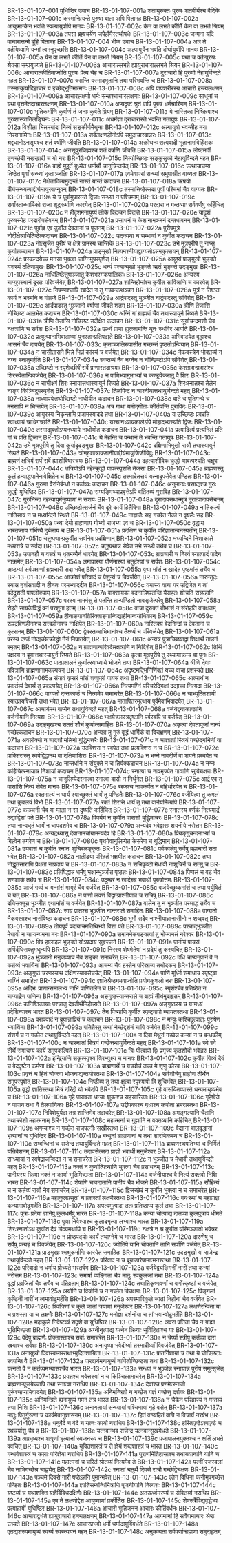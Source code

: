 BR-13-01-107-001	युधिष्ठिर उवाच
BR-13-01-107-001a	शतायुरुक्तः पुरुषः शतवीर्यश्च वैदिके
BR-13-01-107-001c	कस्मान्म्रियन्ते पुरुषा बाला अपि पितामह
BR-13-01-107-002a	आयुष्मान्केन भवति स्वल्पायुर्वापि मानवः
BR-13-01-107-002c	केन वा लभते कीर्तिं केन वा लभते श्रियम्
BR-13-01-107-003a	तपसा ब्रह्मचर्येण जपैर्होमैस्तथौषधैः
BR-13-01-107-003c	जन्मना यदि वाचारात्तन्मे ब्रूहि पितामह
BR-13-01-107-004	भीष्म उवाच
BR-13-01-107-004a	अत्र ते वर्तयिष्यामि यन्मां त्वमनुपृच्छसि
BR-13-01-107-004c	अल्पायुर्येन भवति दीर्घायुर्वापि मानवः
BR-13-01-107-005a	येन वा लभते कीर्तिं येन वा लभते श्रियम्
BR-13-01-107-005c	यथा च वर्तन्पुरुषः श्रेयसा सम्प्रयुज्यते
BR-13-01-107-006a	आचाराल्लभते ह्यायुराचाराल्लभते श्रियम्
BR-13-01-107-006c	आचारात्कीर्तिमाप्नोति पुरुषः प्रेत्य चेह च
BR-13-01-107-007a	दुराचारो हि पुरुषो नेहायुर्विन्दते महत्
BR-13-01-107-007c	त्रसन्ति यस्माद्भूतानि तथा परिभवन्ति च
BR-13-01-107-008a	तस्मात्कुर्यादिहाचारं य इच्छेद्भूतिमात्मनः
BR-13-01-107-008c	अपि पापशरीरस्य आचारो हन्त्यलक्षणम्
BR-13-01-107-009a	आचारलक्षणो धर्मः सन्तश्चाचारलक्षणाः
BR-13-01-107-009c	साधूनां च यथा वृत्तमेतदाचारलक्षणम्
BR-13-01-107-010a	अप्यदृष्टं श्रुतं वापि पुरुषं धर्मचारिणम्
BR-13-01-107-010c	भूतिकर्माणि कुर्वाणं तं जनाः कुर्वते प्रियम्
BR-13-01-107-011a	ये नास्तिका निष्क्रियाश्च गुरुशास्त्रातिलङ्घिनः
BR-13-01-107-011c	अधर्मज्ञा दुराचारास्ते भवन्ति गतायुषः
BR-13-01-107-012a	विशीला भिन्नमर्यादा नित्यं सङ्कीर्णमैथुनाः
BR-13-01-107-012c	अल्पायुषो भवन्तीह नरा निरयगामिनः
BR-13-01-107-013a	सर्वलक्षणहीनोऽपि समुदाचारवान्नरः
BR-13-01-107-013c	श्रद्दधानोऽनसूयश्च शतं वर्षाणि जीवति
BR-13-01-107-014a	अक्रोधनः सत्यवादी भूतानामविहिंसकः
BR-13-01-107-014c	अनसूयुरजिह्मश्च शतं वर्षाणि जीवति
BR-13-01-107-015a	लोष्टमर्दी तृणच्छेदी नखखादी च यो नरः
BR-13-01-107-015c	नित्योच्छिष्टः सङ्कुसुको नेहायुर्विन्दते महत्
BR-13-01-107-016a	ब्राह्मे मुहूर्ते बुध्येत धर्मार्थौ चानुचिन्तयेत्
BR-13-01-107-016c	उत्थायाचम्य तिष्ठेत पूर्वां सन्ध्यां कृताञ्जलिः
BR-13-01-107-017a	एवमेवापरां सन्ध्यां समुपासीत वाग्यतः
BR-13-01-107-017c	नेक्षेतादित्यमुद्यन्तं नास्तं यान्तं कदाचन
BR-13-01-107-018a	ऋषयो दीर्घसन्ध्यत्वाद्दीर्घमायुरवाप्नुवन्
BR-13-01-107-018c	तस्मात्तिष्ठेत्सदा पूर्वां पश्चिमां चैव वाग्यतः
BR-13-01-107-019a	ये च पूर्वामुपासन्ते द्विजाः सन्ध्यां न पश्चिमाम्
BR-13-01-107-019c	सर्वांस्तान्धार्मिको राजा शूद्रकर्माणि कारयेत्
BR-13-01-107-020a	परदारा न गन्तव्याः सर्ववर्णेषु कर्हिचित्
BR-13-01-107-020c	न हीदृशमनायुष्यं लोके किञ्चन विद्यते
BR-13-01-107-020e	यादृशं पुरुषस्येह परदारोपसेवनम्
BR-13-01-107-021a	प्रसाधनं च केशानामञ्जनं दन्तधावनम्
BR-13-01-107-021c	पूर्वाह्ण एव कुर्वीत देवतानां च पूजनम्
BR-13-01-107-022a	पुरीषमूत्रे नोदीक्षेन्नाधितिष्ठेत्कदाचन
BR-13-01-107-022c	उदक्यया च सम्भाषां न कुर्वीत कदाचन
BR-13-01-107-023a	नोत्सृजेत पुरीषं च क्षेत्रे ग्रामस्य चान्तिके
BR-13-01-107-023c	उभे मूत्रपुरीषे तु नाप्सु कुर्यात्कदाचन
BR-13-01-107-024a	प्राङ्मुखो नित्यमश्नीयाद्वाग्यतोऽन्नमकुत्सयन्
BR-13-01-107-024c	प्रस्कन्दयेच्च मनसा भुक्त्वा चाग्निमुपस्पृशेत्
BR-13-01-107-025a	आयुष्यं प्राङ्मुखो भुङ्क्ते यशस्यं दक्षिणामुखः
BR-13-01-107-025c	धन्यं पश्चान्मुखो भुङ्क्ते ऋतं भुङ्क्ते उदङ्मुखः
BR-13-01-107-026a	नाधितिष्ठेत्तुषाञ्जातु केशभस्मकपालिकाः
BR-13-01-107-026c	अन्यस्य चाप्युपस्थानं दूरतः परिवर्जयेत्
BR-13-01-107-027a	शान्तिहोमांश्च कुर्वीत सावित्राणि च कारयेत्
BR-13-01-107-027c	निषण्णश्चापि खादेत न तु गच्छन्कथञ्चन
BR-13-01-107-028a	मूत्रं न तिष्ठता कार्यं न भस्मनि न गोव्रजे
BR-13-01-107-029a	आर्द्रपादस्तु भुञ्जीत नार्द्रपादस्तु संविशेत्
BR-13-01-107-029c	आर्द्रपादस्तु भुञ्जानो वर्षाणां जीवते शतम्
BR-13-01-107-030a	त्रीणि तेजांसि नोच्छिष्ट आलभेत कदाचन
BR-13-01-107-030c	अग्निं गां ब्राह्मणं चैव तथास्यायुर्न रिष्यते
BR-13-01-107-031a	त्रीणि तेजांसि नोच्छिष्ट उदीक्षेत कदाचन
BR-13-01-107-031c	सूर्याचन्द्रमसौ चैव नक्षत्राणि च सर्वशः
BR-13-01-107-032a	ऊर्ध्वं प्राणा ह्युत्क्रामन्ति यूनः स्थविर आयति
BR-13-01-107-032c	प्रत्युत्थानाभिवादाभ्यां पुनस्तान्प्रतिपद्यते
BR-13-01-107-033a	अभिवादयेत वृद्धांश्च आसनं चैव दापयेत्
BR-13-01-107-033c	कृताञ्जलिरुपासीत गच्छन्तं पृष्ठतोऽन्वियात्
BR-13-01-107-034a	न चासीतासने भिन्ने भिन्नं कांस्यं च वर्जयेत्
BR-13-01-107-034c	नैकवस्त्रेण भोक्तव्यं न नग्नः स्नातुमर्हति
BR-13-01-107-034e	स्वप्तव्यं नैव नग्नेन न चोच्छिष्टोऽपि संविशेत्
BR-13-01-107-035a	उच्छिष्टो न स्पृशेच्छीर्षं सर्वे प्राणास्तदाश्रयाः
BR-13-01-107-035c	केशग्रहान्प्रहारांश्च शिरस्येतान्विवर्जयेत्
BR-13-01-107-036a	न पाणिभ्यामुभाभ्यां च कण्डूयेज्जातु वै शिरः
BR-13-01-107-036c	न चाभीक्ष्णं शिरः स्नायात्तथास्यायुर्न रिष्यते
BR-13-01-107-037a	शिरःस्नातश्च तैलेन नाङ्गं किञ्चिदुपस्पृशेत्
BR-13-01-107-037c	तिलपिष्टं न चाश्नीयात्तथायुर्विन्दते महत्
BR-13-01-107-038a	नाध्यापयेत्तथोच्छिष्टो नाधीयीत कदाचन
BR-13-01-107-038c	वाते च पूतिगन्धे च मनसापि न चिन्तयेत्
BR-13-01-107-039a	अत्र गाथा यमोद्गीताः कीर्तयन्ति पुराविदः
BR-13-01-107-039c	आयुरस्य निकृन्तामि प्रजामस्याददे तथा
BR-13-01-107-040a	य उच्छिष्टः प्रवदति स्वाध्यायं चाधिगच्छति
BR-13-01-107-040c	यश्चानध्यायकालेऽपि मोहादभ्यस्यति द्विजः
BR-13-01-107-040e	तस्माद्युक्तोऽप्यनध्याये नाधीयीत कदाचन
BR-13-01-107-041a	प्रत्यादित्यं प्रत्यनिलं प्रति गां च प्रति द्विजान्
BR-13-01-107-041c	ये मेहन्ति च पन्थानं ते भवन्ति गतायुषः
BR-13-01-107-042a	उभे मूत्रपुरीषे तु दिवा कुर्यादुदङ्मुखः
BR-13-01-107-042c	दक्षिणाभिमुखो रात्रौ तथास्यायुर्न रिष्यते
BR-13-01-107-043a	त्रीन्कृशान्नावजानीयाद्दीर्घमायुर्जिजीविषुः
BR-13-01-107-043c	ब्राह्मणं क्षत्रियं सर्पं सर्वे ह्याशीविषास्त्रयः
BR-13-01-107-044a	दहत्याशीविषः क्रुद्धो यावत्पश्यति चक्षुषा
BR-13-01-107-044c	क्षत्रियोऽपि दहेत्क्रुद्धो यावत्स्पृशति तेजसा
BR-13-01-107-045a	ब्राह्मणस्तु कुलं हन्याद्ध्यानेनावेक्षितेन च
BR-13-01-107-045c	तस्मादेतत्त्रयं यत्नादुपसेवेत पण्डितः
BR-13-01-107-046a	गुरुणा वैरनिर्बन्धो न कर्तव्यः कदाचन
BR-13-01-107-046c	अनुमान्यः प्रसाद्यश्च गुरुः क्रुद्धो युधिष्ठिर
BR-13-01-107-047a	सम्यङ्मिथ्याप्रवृत्तेऽपि वर्तितव्यं गुराविह
BR-13-01-107-047c	गुरुनिन्दा दहत्यायुर्मनुष्याणां न संशयः
BR-13-01-107-048a	दूरादावसथान्मूत्रं दूरात्पादावसेचनम्
BR-13-01-107-048c	उच्छिष्टोत्सर्जनं चैव दूरे कार्यं हितैषिणा
BR-13-01-107-049a	नातिकल्पं नातिसायं न च मध्यन्दिने स्थिते
BR-13-01-107-049c	नाज्ञातैः सह गच्छेत नैको न वृषलैः सह
BR-13-01-107-050a	पन्था देयो ब्राह्मणाय गोभ्यो राजभ्य एव च
BR-13-01-107-050c	वृद्धाय भारतप्ताय गर्भिण्यै दुर्बलाय च
BR-13-01-107-051a	प्रदक्षिणं च कुर्वीत परिज्ञातान्वनस्पतीन्
BR-13-01-107-051c	चतुष्पथान्प्रकुर्वीत सर्वानेव प्रदक्षिणान्
BR-13-01-107-052a	मध्यन्दिने निशाकाले मध्यरात्रे च सर्वदा
BR-13-01-107-052c	चतुष्पथान्न सेवेत उभे सन्ध्ये तथैव च
BR-13-01-107-053a	उपानहौ च वस्त्रं च धृतमन्यैर्न धारयेत्
BR-13-01-107-053c	ब्रह्मचारी च नित्यं स्यात्पादं पादेन नाक्रमेत्
BR-13-01-107-054a	अमावास्यां पौर्णमास्यां चतुर्दश्यां च सर्वशः
BR-13-01-107-054c	अष्टम्यां सर्वपक्षाणां ब्रह्मचारी सदा भवेत्
BR-13-01-107-055a	वृथा मांसं न खादेत पृष्ठमांसं तथैव च
BR-13-01-107-055c	आक्रोशं परिवादं च पैशुन्यं च विवर्जयेत्
BR-13-01-107-056a	नारुन्तुदः स्यान्न नृशंसवादी न हीनतः परमभ्याददीत
BR-13-01-107-056c	ययास्य वाचा पर उद्विजेत न तां वदेद्रुशतीं पापलोक्याम्
BR-13-01-107-057a	वाक्सायका वदनान्निष्पतन्ति यैराहतः शोचति रात्र्यहानि
BR-13-01-107-057c	परस्य नामर्मसु ते पतन्ति तान्पण्डितो नावसृजेत्परेषु
BR-13-01-107-058a	रोहते सायकैर्विद्धं वनं परशुना हतम्
BR-13-01-107-058c	वाचा दुरुक्तं बीभत्सं न संरोहति वाक्क्षतम्
BR-13-01-107-059a	हीनाङ्गानतिरिक्ताङ्गान्विद्याहीनान्वयोधिकान्
BR-13-01-107-059c	रूपद्रविणहीनांश्च सत्त्वहीनांश्च नाक्षिपेत्
BR-13-01-107-060a	नास्तिक्यं वेदनिन्दां च देवतानां च कुत्सनम्
BR-13-01-107-060c	द्वेषस्तम्भाभिमानांश्च तैक्ष्ण्यं च परिवर्जयेत्
BR-13-01-107-061a	परस्य दण्डं नोद्यच्छेत्क्रोद्धो नैनं निपातयेत्
BR-13-01-107-061c	अन्यत्र पुत्राच्छिष्याद्वा शिक्षार्थं ताडनं स्मृतम्
BR-13-01-107-062a	न ब्राह्मणान्परिवदेन्नक्षत्राणि न निर्दिशेत्
BR-13-01-107-062c	तिथिं पक्षस्य न ब्रूयात्तथास्यायुर्न रिष्यते
BR-13-01-107-063a	कृत्वा मूत्रपुरीषे तु रथ्यामाक्रम्य वा पुनः
BR-13-01-107-063c	पादप्रक्षालनं कुर्यात्स्वाध्याये भोजने तथा
BR-13-01-107-064a	त्रीणि देवाः पवित्राणि ब्राह्मणानामकल्पयन्
BR-13-01-107-064c	अदृष्टमद्भिर्निर्णिक्तं यच्च वाचा प्रशस्यते
BR-13-01-107-065a	संयावं कृसरं मांसं शष्कुली पायसं तथा
BR-13-01-107-065c	आत्मार्थं न प्रकर्तव्यं देवार्थं तु प्रकल्पयेत्
BR-13-01-107-066a	नित्यमग्निं परिचरेद्भिक्षां दद्याच्च नित्यदा
BR-13-01-107-066c	वाग्यतो दन्तकाष्ठं च नित्यमेव समाचरेत्
BR-13-01-107-066e	न चाभ्युदितशायी स्यात्प्रायश्चित्ती तथा भवेत्
BR-13-01-107-067a	मातापितरमुत्थाय पूर्वमेवाभिवादयेत्
BR-13-01-107-067c	आचार्यमथ वाप्येनं तथायुर्विन्दते महत्
BR-13-01-107-068a	वर्जयेद्दन्तकाष्ठानि वर्जनीयानि नित्यशः
BR-13-01-107-068c	भक्षयेच्छास्त्रदृष्टानि पर्वस्वपि च वर्जयेत्
BR-13-01-107-069a	उदङ्मुखश्च सततं शौचं कुर्यात्समाहितः
BR-13-01-107-070a	अकृत्वा देवतापूजां नान्यं गच्छेत्कदाचन
BR-13-01-107-070c	अन्यत्र तु गुरुं वृद्धं धार्मिकं वा विचक्षणम्
BR-13-01-107-071a	अवलोक्यो न चादर्शो मलिनो बुद्धिमत्तरैः
BR-13-01-107-071c	न चाज्ञातां स्त्रियं गच्छेद्गर्भिणीं वा कदाचन
BR-13-01-107-072a	उदक्शिरा न स्वपेत तथा प्रत्यक्शिरा न च
BR-13-01-107-072c	प्राक्शिरास्तु स्वपेद्विद्वानथ वा दक्षिणाशिराः
BR-13-01-107-073a	न भग्ने नावदीर्णे वा शयने प्रस्वपेत च
BR-13-01-107-073c	नान्तर्धाने न संयुक्ते न च तिर्यक्कदाचन
BR-13-01-107-074a	न नग्नः कर्हिचित्स्नायान्न निशायां कदाचन
BR-13-01-107-074c	स्नात्वा च नावमृज्येत गात्राणि सुविचक्षणः
BR-13-01-107-075a	न चानुलिम्पेदस्नात्वा स्नात्वा वासो न निर्धुनेत्
BR-13-01-107-075c	आर्द्र एव तु वासांसि नित्यं सेवेत मानवः
BR-13-01-107-075e	स्रजश्च नावकर्षेत न बहिर्धारयेत च
BR-13-01-107-076a	रक्तमाल्यं न धार्यं स्याच्छुक्लं धार्यं तु पण्डितैः
BR-13-01-107-076c	वर्जयित्वा तु कमलं तथा कुवलयं विभो
BR-13-01-107-077a	रक्तं शिरसि धार्यं तु तथा वानेयमित्यपि
BR-13-01-107-077c	काञ्चनी चैव या माला न सा दुष्यति कर्हिचित्
BR-13-01-107-077e	स्नातस्य वर्णकं नित्यमार्द्रं दद्याद्विशां पते
BR-13-01-107-078a	विपर्ययं न कुर्वीत वाससो बुद्धिमान्नरः
BR-13-01-107-078c	तथा नान्यधृतं धार्यं न चापदशमेव च
BR-13-01-107-079a	अन्यदेव भवेद्वासः शयनीये नरोत्तम
BR-13-01-107-079c	अन्यद्रथ्यासु देवानामर्चायामन्यदेव हि
BR-13-01-107-080a	प्रियङ्गुचन्दनाभ्यां च बिल्वेन तगरेण च
BR-13-01-107-080c	पृथगेवानुलिम्पेत केसरेण च बुद्धिमान्
BR-13-01-107-081a	उपवासं च कुर्वीत स्नातः शुचिरलङ्कृतः
BR-13-01-107-081c	पर्वकालेषु सर्वेषु ब्रह्मचारी सदा भवेत्
BR-13-01-107-082a	नालीढया परिहतं भक्षयीत कदाचन
BR-13-01-107-082c	तथा नोद्धृतसाराणि प्रेक्षतां नाप्रदाय च
BR-13-01-107-083a	न सन्निकृष्टो मेधावी नाशुचिर्न च सत्सु च
BR-13-01-107-083c	प्रतिषिद्धान्न धर्मेषु भक्षान्भुञ्जीत पृष्ठतः
BR-13-01-107-084a	पिप्पलं च वटं चैव शणशाकं तथैव च
BR-13-01-107-084c	उदुम्बरं न खादेच्च भवार्थी पुरुषोत्तमः
BR-13-01-107-085a	आजं गव्यं च यन्मांसं मायूरं चैव वर्जयेत्
BR-13-01-107-085c	वर्जयेच्छुष्कमांसं च तथा पर्युषितं च यत्
BR-13-01-107-086a	न पाणौ लवणं विद्वान्प्राश्नीयान्न च रात्रिषु
BR-13-01-107-086c	दधिसक्तून्न भुञ्जीत वृथामांसं च वर्जयेत्
BR-13-01-107-087a	वालेन तु न भुञ्जीत परश्राद्धं तथैव च
BR-13-01-107-087c	सायं प्रातश्च भुञ्जीत नान्तराले समाहितः
BR-13-01-107-088a	वाग्यतो नैकवस्त्रश्च नासंविष्टः कदाचन
BR-13-01-107-088c	भूमौ सदैव नाश्नीयान्नानासीनो न शब्दवत्
BR-13-01-107-089a	तोयपूर्वं प्रदायान्नमतिथिभ्यो विशां पते
BR-13-01-107-089c	पश्चाद्भुञ्जीत मेधावी न चाप्यन्यमना नरः
BR-13-01-107-090a	समानमेकपङ्क्त्यां तु भोज्यमन्नं नरेश्वर
BR-13-01-107-090c	विषं हालाहलं भुङ्क्ते योऽप्रदाय सुहृज्जने
BR-13-01-107-091a	पानीयं पायसं सर्पिर्दधिसक्तुमधून्यपि
BR-13-01-107-091c	निरस्य शेषमेतेषां न प्रदेयं तु कस्यचित्
BR-13-01-107-092a	भुञ्जानो मनुजव्याघ्र नैव शङ्कां समाचरेत्
BR-13-01-107-092c	दधि चाप्यनुपानं वै न कर्तव्यं भवार्थिना
BR-13-01-107-093a	आचम्य चैव हस्तेन परिस्राव्य तथोदकम्
BR-13-01-107-093c	अङ्गुष्ठं चरणस्याथ दक्षिणस्यावसेचयेत्
BR-13-01-107-094a	पाणिं मूर्ध्नि समाधाय स्पृष्ट्वा चाग्निं समाहितः
BR-13-01-107-094c	ज्ञातिश्रैष्ठ्यमवाप्नोति प्रयोगकुशलो नरः
BR-13-01-107-095a	अद्भिः प्राणान्समालभ्य नाभिं पाणितलेन च
BR-13-01-107-095c	स्पृशंश्चैव प्रतिष्ठेत न चाप्यार्द्रेण पाणिना
BR-13-01-107-096a	अङ्गुष्ठस्यान्तराले च ब्राह्मं तीर्थमुदाहृतम्
BR-13-01-107-096c	कनिष्ठिकायाः पश्चात्तु देवतीर्थमिहोच्यते
BR-13-01-107-097a	अङ्गुष्ठस्य च यन्मध्यं प्रदेशिन्याश्च भारत
BR-13-01-107-097c	तेन पित्र्याणि कुर्वीत स्पृष्ट्वापो न्यायतस्तथा
BR-13-01-107-098a	परापवादं न ब्रूयान्नाप्रियं च कदाचन
BR-13-01-107-098c	न मन्युः कश्चिदुत्पाद्यः पुरुषेण भवार्थिना
BR-13-01-107-099a	पतितैस्तु कथां नेच्छेद्दर्शनं चापि वर्जयेत्
BR-13-01-107-099c	संसर्गं च न गच्छेत तथायुर्विन्दते महत्
BR-13-01-107-100a	न दिवा मैथुनं गच्छेन्न कन्यां न च बन्धकीम्
BR-13-01-107-100c	न चास्नातां स्त्रियं गच्छेत्तथायुर्विन्दते महत्
BR-13-01-107-101a	स्वे स्वे तीर्थे समाचम्य कार्ये समुपकल्पिते
BR-13-01-107-101c	त्रिः पीत्वापो द्विः प्रमृज्य कृतशौचो भवेन्नरः
BR-13-01-107-102a	इन्द्रियाणि सकृत्स्पृश्य त्रिरभ्युक्ष्य च मानवः
BR-13-01-107-102c	कुर्वीत पित्र्यं दैवं च वेददृष्टेन कर्मणा
BR-13-01-107-103a	ब्राह्मणार्थे च यच्छौचं तच्च मे शृणु कौरव
BR-13-01-107-103c	प्रवृत्तं च हितं चोक्त्वा भोजनाद्यन्तयोस्तथा
BR-13-01-107-104a	सर्वशौचेषु ब्राह्मेण तीर्थेन समुपस्पृशेत्
BR-13-01-107-104c	निष्ठीव्य तु तथा क्षुत्वा स्पृश्यापो हि शुचिर्भवेत्
BR-13-01-107-105a	वृद्धो ज्ञातिस्तथा मित्रं दरिद्रो यो भवेदपि
BR-13-01-107-105c	गृहे वासयितव्यास्ते धन्यमायुष्यमेव च
BR-13-01-107-106a	गृहे पारावता धन्याः शुकाश्च सहसारिकाः
BR-13-01-107-106c	गृहेष्वेते न पापाय तथा वै तैलपायिकाः
BR-13-01-107-107a	उद्दीपकाश्च गृध्राश्च कपोता भ्रमरास्तथा
BR-13-01-107-107c	निविशेयुर्यदा तत्र शान्तिमेव तदाचरेत्
BR-13-01-107-108a	अमङ्गल्यानि चैतानि तथाक्रोशो महात्मनाम्
BR-13-01-107-108c	महात्मनां च गुह्यानि न वक्तव्यानि कर्हिचित्
BR-13-01-107-109a	अगम्याश्च न गच्छेत राजपत्नीः सखीस्तथा
BR-13-01-107-109c	वैद्यानां बालवृद्धानां भृत्यानां च युधिष्ठिर
BR-13-01-107-110a	बन्धूनां ब्राह्मणानां च तथा शारणिकस्य च
BR-13-01-107-110c	सम्बन्धिनां च राजेन्द्र तथायुर्विन्दते महत्
BR-13-01-107-111a	ब्राह्मणस्थपतिभ्यां च निर्मितं यन्निवेशनम्
BR-13-01-107-111c	तदावसेत्सदा प्राज्ञो भवार्थी मनुजेश्वर
BR-13-01-107-112a	सन्ध्यायां न स्वपेद्राजन्विद्यां न च समाचरेत्
BR-13-01-107-112c	न भुञ्जीत च मेधावी तथायुर्विन्दते महत्
BR-13-01-107-113a	नक्तं न कुर्यात्पित्र्याणि भुक्त्वा चैव प्रसाधनम्
BR-13-01-107-113c	पानीयस्य क्रिया नक्तं न कार्या भूतिमिच्छता
BR-13-01-107-114a	वर्जनीयाश्च वै नित्यं सक्तवो निशि भारत
BR-13-01-107-114c	शेषाणि चावदातानि पानीयं चैव भोजने
BR-13-01-107-115a	सौहित्यं च न कर्तव्यं रात्रौ नैव समाचरेत्
BR-13-01-107-115c	द्विजच्छेदं न कुर्वीत भुक्त्वा न च समाचरेत्
BR-13-01-107-116a	महाकुलप्रसूतां च प्रशस्तां लक्षणैस्तथा
BR-13-01-107-116c	वयःस्थां च महाप्राज्ञ कन्यामावोढुमर्हति
BR-13-01-107-117a	अपत्यमुत्पाद्य ततः प्रतिष्ठाप्य कुलं तथा
BR-13-01-107-117c	पुत्राः प्रदेया ज्ञानेषु कुलधर्मेषु भारत
BR-13-01-107-118a	कन्या चोत्पाद्य दातव्या कुलपुत्राय धीमते
BR-13-01-107-118c	पुत्रा निवेश्याश्च कुलाद्भृत्या लभ्याश्च भारत
BR-13-01-107-119a	शिरःस्नातोऽथ कुर्वीत दैवं पित्र्यमथापि च
BR-13-01-107-119c	नक्षत्रे न च कुर्वीत यस्मिञ्जातो भवेन्नरः
BR-13-01-107-119e	न प्रोष्ठपदयोः कार्यं तथाग्नेये च भारत
BR-13-01-107-120a	दारुणेषु च सर्वेषु प्रत्यहं च विवर्जयेत्
BR-13-01-107-120c	ज्योतिषे यानि चोक्तानि तानि सर्वाणि वर्जयेत्
BR-13-01-107-121a	प्राङ्मुखः श्मश्रुकर्माणि कारयेत समाहितः
BR-13-01-107-121c	उदङ्मुखो वा राजेन्द्र तथायुर्विन्दते महत्
BR-13-01-107-122a	परिवादं न च ब्रूयात्परेषामात्मनस्तथा
BR-13-01-107-122c	परिवादो न धर्माय प्रोच्यते भरतर्षभ
BR-13-01-107-123a	वर्जयेद्व्यङ्गिनीं नारीं तथा कन्यां नरोत्तम
BR-13-01-107-123c	समार्षां व्यङ्गितां चैव मातुः स्वकुलजां तथा
BR-13-01-107-124a	वृद्धां प्रव्रजितां चैव तथैव च पतिव्रताम्
BR-13-01-107-124c	तथातिकृष्णवर्णां च वर्णोत्कृष्टां च वर्जयेत्
BR-13-01-107-125a	अयोनिं च वियोनिं च न गच्छेत विचक्षणः
BR-13-01-107-125c	पिङ्गलां कुष्ठिनीं नारीं न त्वमावोढुमर्हसि
BR-13-01-107-126a	अपस्मारिकुले जातां निहीनां चैव वर्जयेत्
BR-13-01-107-126c	श्वित्रिणां च कुले जातां त्रयाणां मनुजेश्वर
BR-13-01-107-127a	लक्षणैरन्विता या च प्रशस्ता या च लक्षणैः
BR-13-01-107-127c	मनोज्ञा दर्शनीया च तां भवान्वोढुमर्हति
BR-13-01-107-128a	महाकुले निवेष्टव्यं सदृशे वा युधिष्ठिर
BR-13-01-107-128c	अवरा पतिता चैव न ग्राह्या भूतिमिच्छता
BR-13-01-107-129a	अग्नीनुत्पाद्य यत्नेन क्रियाः सुविहिताश्च याः
BR-13-01-107-129c	वेदेषु ब्राह्मणैः प्रोक्तास्ताश्च सर्वाः समाचरेत्
BR-13-01-107-130a	न चेर्ष्या स्त्रीषु कर्तव्या दारा रक्ष्याश्च सर्वशः
BR-13-01-107-130c	अनायुष्या भवेदीर्ष्या तस्मादीर्ष्यां विवर्जयेत्
BR-13-01-107-131a	अनायुष्यो दिवास्वप्नस्तथाभ्युदितशायिता
BR-13-01-107-131c	प्रातर्निशायां च तथा ये चोच्छिष्टाः स्वपन्ति वै
BR-13-01-107-132a	पारदार्यमनायुष्यं नापितोच्छिष्टता तथा
BR-13-01-107-132c	यत्नतो वै न कर्तव्यमभ्यासश्चैव भारत
BR-13-01-107-133a	सन्ध्यां न भुञ्जेन्न स्नायान्न पुरीषं समुत्सृजेत्
BR-13-01-107-133c	प्रयतश्च भवेत्तस्यां न च किञ्चित्समाचरेत्
BR-13-01-107-134a	ब्राह्मणान्पूजयेच्चापि तथा स्नात्वा नराधिप
BR-13-01-107-134c	देवांश्च प्रणमेत्स्नातो गुरूंश्चाप्यभिवादयेत्
BR-13-01-107-135a	अनिमन्त्रितो न गच्छेत यज्ञं गच्छेत्तु दर्शकः
BR-13-01-107-135c	अनिमन्त्रिते ह्यनायुष्यं गमनं तत्र भारत
BR-13-01-107-136a	न चैकेन परिव्राज्यं न गन्तव्यं तथा निशि
BR-13-01-107-136c	अनागतायां सन्ध्यायां पश्चिमायां गृहे वसेत्
BR-13-01-107-137a	मातुः पितुर्गुरूणां च कार्यमेवानुशासनम्
BR-13-01-107-137c	हितं वाप्यहितं वापि न विचार्यं नरर्षभ
BR-13-01-107-138a	धनुर्वेदे च वेदे च यत्नः कार्यो नराधिप
BR-13-01-107-138c	हस्तिपृष्ठेऽश्वपृष्ठे च रथचर्यासु चैव ह
BR-13-01-107-138e	यत्नवान्भव राजेन्द्र यत्नवान्सुखमेधते
BR-13-01-107-139a	अप्रधृष्यश्च शत्रूणां भृत्यानां स्वजनस्य च
BR-13-01-107-139c	प्रजापालनयुक्तश्च न क्षतिं लभते क्वचित्
BR-13-01-107-140a	युक्तिशास्त्रं च ते ज्ञेयं शब्दशास्त्रं च भारत
BR-13-01-107-140c	गन्धर्वशास्त्रं च कलाः परिज्ञेया नराधिप
BR-13-01-107-141a	पुराणमितिहासाश्च तथाख्यानानि यानि च
BR-13-01-107-141c	महात्मनां च चरितं श्रोतव्यं नित्यमेव ते
BR-13-01-107-142a	पत्नीं रजस्वलां चैव नाभिगच्छेन्न चाह्वयेत्
BR-13-01-107-142c	स्नातां चतुर्थे दिवसे रात्रौ गच्छेद्विचक्षणः
BR-13-01-107-143a	पञ्चमे दिवसे नारी षष्ठेऽहनि पुमान्भवेत्
BR-13-01-107-143c	एतेन विधिना पत्नीमुपगच्छेत पण्डितः
BR-13-01-107-144a	ज्ञातिसम्बन्धिमित्राणि पूजनीयानि नित्यशः
BR-13-01-107-144c	यष्टव्यं च यथाशक्ति यज्ञैर्विविधदक्षिणैः
BR-13-01-107-144e	अतऊर्ध्वमरण्यं च सेवितव्यं नराधिप
BR-13-01-107-145a	एष ते लक्षणोद्देश आयुष्याणां प्रकीर्तितः
BR-13-01-107-145c	शेषस्त्रैविद्यवृद्धेभ्यः प्रत्याहार्यो युधिष्ठिर
BR-13-01-107-146a	आचारो भूतिजनन आचारः कीर्तिवर्धनः
BR-13-01-107-146c	आचाराद्वर्धते ह्यायुराचारो हन्त्यलक्षणम्
BR-13-01-107-147a	आगमानां हि सर्वेषामाचारः श्रेष्ठ उच्यते
BR-13-01-107-147c	आचारप्रभवो धर्मो धर्मादायुर्विवर्धते
BR-13-01-107-148a	एतद्यशस्यमायुष्यं स्वर्ग्यं स्वस्त्ययनं महत्
BR-13-01-107-148c	अनुकम्पता सर्ववर्णान्ब्रह्मणा समुदाहृतम्
